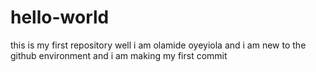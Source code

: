 # hello-world
this is my first repository
well i am olamide oyeyiola and i am new to the github environment and i am making my first commit
